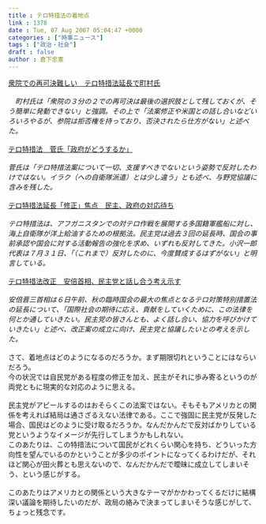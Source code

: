 ```yaml
---
title : テロ特措法の着地点
link : 1378
date : Tue, 07 Aug 2007 05:04:47 +0000
categories : ["時事ニュース"]
tags : ["政治・社会"]
draft : false
author : 倉下忠憲
---
```


<A HREF="http://www.sankei.co.jp/seiji/seikyoku/070805/skk070805001.htm" TARGET="_blank">衆院での再可決難しい　テロ特措法延長で町村氏</A><BR><BR><I>　町村氏は「衆院の３分の２での再可決は最後の選択肢として残しておくが、そう簡単に発動できない」と強調。その上で「法案修正や米国との話し合いなどいろいろやるが、参院は拒否権を持っており、否決されたら仕方がない」と述べた。</I><BR><BR><A HREF="http://www.sankei.co.jp/seiji/seikyoku/070805/skk070805002.htm" TARGET="_blank">テロ特措法　菅氏「政府がどうするか」 </A><BR><BR><I>菅氏は「テロ特措法案について一切、支援すべきでないという姿勢で反対したわけではない。イラク（への自衛隊派遣）とは少し違う」とも述べ、与野党協議に含みを残した。</I><BR><BR><A HREF="http://www.sankei.co.jp/seiji/seikyoku/070806/skk070806000.htm" TARGET="_blank">テロ特措法延長「修正」焦点　民主、政府の対応待ち</A><BR><BR><I>テロ特措法は、アフガニスタンでの対テロ作戦を展開する多国籍軍艦船に対し、海上自衛隊が洋上給油するための根拠法。民主党は過去３回の延長時、国会の事前承認や国会に対する活動報告の強化を求め、いずれも反対してきた。小沢一郎代表は７月３１日、「（これまで）反対したのに、今度賛成するはずがない」と明言している。</I><BR><BR><A HREF="http://www.sankei.co.jp/seiji/shusho/070806/shs070806001.htm" TARGET="_blank">テロ特措法改正　安倍首相、民主党と話し合う考え示す</A> <BR><BR><I>安倍晋三首相は６日午前、秋の臨時国会の最大の焦点となるテロ対策特別措置法の延長について、「国際社会の期待に応え、貢献をしていくために、この法律を何とか通していきたい。民主党の皆さんとも、よく話し合い、協力を呼びかけていきたい」と述べ、改正案の成立に向け、民主党と協議したいとの考えを示した。</I><BR><BR>さて、着地点はどのようになるのだろうか。まず期限切れということにはならいだろう。<BR>今の状況では自民党がある程度の修正を加え、民主がそれに歩み寄るというのが両党ともに現実的な対応のように思える。<BR><BR>民主党がアピールするのはおそらくこの法案ではない。そもそもアメリカとの関係を考えれば結局は通さざるえない法律である。ここで強固に民主党が反発した場合、国民はどのように受け取るだろうか。なんだかんだで反対ばかりしている党というようなイメージが先行してしまうかもしれない。<BR>このあたりは、この特措法について国民がどれくらい関心を持ち、どういった方向性を望んでいるのかということが多少のポイントになってくるわけだが、それほど関心が田火葬とも思えないので、なんだかんだで曖昧に成立してしまいそう、という感じがする。<BR><BR>このあたりはアメリカとの関係という大きなテーマがかかわってくるだけに結構深い議論を期待したいのだが、政局の絡みで決まってしまいそうな感じがして、ちょっと残念です。<BR><BR><BR><BR><BR><br><br>
